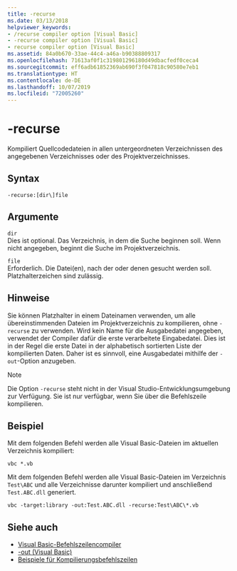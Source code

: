 ```yaml
---
title: -recurse
ms.date: 03/13/2018
helpviewer_keywords:
- /recurse compiler option [Visual Basic]
- -recurse compiler option [Visual Basic]
- recurse compiler option [Visual Basic]
ms.assetid: 84a0b670-33ae-44c4-a46a-b90388809317
ms.openlocfilehash: 71613af0f1c319801296180d49dbacfedf0ceca4
ms.sourcegitcommit: eff6adb61852369ab690f3f047818c90580e7eb1
ms.translationtype: HT
ms.contentlocale: de-DE
ms.lasthandoff: 10/07/2019
ms.locfileid: "72005260"
---
```

# <a name="-recurse"></a>-recurse
Kompiliert Quellcodedateien in allen untergeordneten Verzeichnissen des angegebenen Verzeichnisses oder des Projektverzeichnisses.  
  
## <a name="syntax"></a>Syntax  
  
```console  
-recurse:[dir\]file  
```  
  
## <a name="arguments"></a>Argumente  
 `dir`  
 Dies ist optional. Das Verzeichnis, in dem die Suche beginnen soll. Wenn nicht angegeben, beginnt die Suche im Projektverzeichnis.  
  
 `file`  
 Erforderlich. Die Datei(en), nach der oder denen gesucht werden soll. Platzhalterzeichen sind zulässig.  
  
## <a name="remarks"></a>Hinweise  
 Sie können Platzhalter in einem Dateinamen verwenden, um alle übereinstimmenden Dateien im Projektverzeichnis zu kompilieren, ohne `-recurse` zu verwenden. Wird kein Name für die Ausgabedatei angegeben, verwendet der Compiler dafür die erste verarbeitete Eingabedatei. Dies ist in der Regel die erste Datei in der alphabetisch sortierten Liste der kompilierten Daten. Daher ist es sinnvoll, eine Ausgabedatei mithilfe der `-out`-Option anzugeben.  
  
> [!NOTE]
> Die Option `-recurse` steht nicht in der Visual Studio-Entwicklungsumgebung zur Verfügung. Sie ist nur verfügbar, wenn Sie über die Befehlszeile kompilieren.  
  
## <a name="example"></a>Beispiel  
 Mit dem folgenden Befehl werden alle Visual Basic-Dateien im aktuellen Verzeichnis kompiliert:  
  
```console
vbc *.vb  
```  
  
 Mit dem folgenden Befehl werden alle Visual Basic-Dateien im Verzeichnis `Test\ABC` und alle Verzeichnisse darunter kompiliert und anschließend `Test.ABC.dll` generiert.  
  
```console
vbc -target:library -out:Test.ABC.dll -recurse:Test\ABC\*.vb  
```  
  
## <a name="see-also"></a>Siehe auch

- [Visual Basic-Befehlszeilencompiler](../../../visual-basic/reference/command-line-compiler/index.md)
- [-out (Visual Basic)](../../../visual-basic/reference/command-line-compiler/out.md)
- [Beispiele für Kompilierungsbefehlszeilen](../../../visual-basic/reference/command-line-compiler/sample-compilation-command-lines.md)
